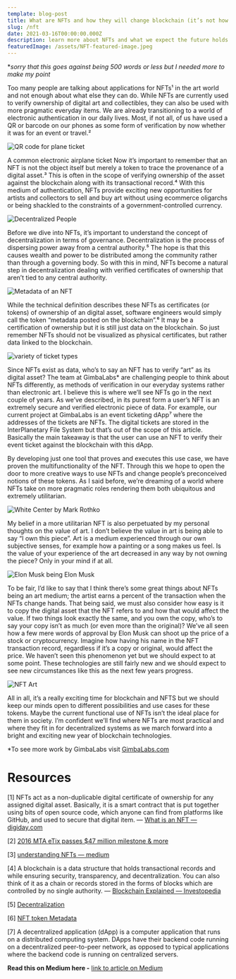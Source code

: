 ```yaml
---
template: blog-post
title: What are NFTs and how they will change blockchain (it’s not how you think it will)
slug: /nft
date: 2021-03-16T00:00:00.000Z
description: learn more about NFTs and what we expect the future holds for them
featuredImage: /assets/NFT-featured-image.jpeg
---
```

**sorry that this goes against being 500 words or less but I needed more to make my point*

Too many people are talking about applications for NFTs¹ in the art world and not enough about what else they can do. While NFTs are currently used to verify ownership of digital art and collectibles, they can also be used with more pragmatic everyday items. We are already transitioning to a world of electronic authentication in our daily lives. Most, if not all, of us have used a QR or barcode on our phones as some form of verification by now whether it was for an event or travel.²

![QR code for plane ticket](../assets/QRCodeFlight.jpeg "QR Code for Flight")

A common electronic airplane ticket
Now it’s important to remember that an NFT is not the object itself but merely a token to trace the provenance of a digital asset.³ This is often in the scope of verifying ownership of the asset against the blockchain along with its transactional record.⁴ With this medium of authentication, NFTs provide exciting new opportunities for artists and collectors to sell and buy art without using ecommerce oligarchs or being shackled to the constraints of a government-controlled currency.

![Decentralized People](../assets/decentralizedPeople.2.jpeg "Decentralized People")

Before we dive into NFTs, it’s important to understand the concept of decentralization in terms of governance. Decentralization is the process of dispersing power away from a central authority.⁵ The hope is that this causes wealth and power to be distributed among the community rather than through a governing body. So with this in mind, NFTs become a natural step in decentralization dealing with verified certificates of ownership that aren’t tied to any central authority.

![Metadata of an NFT](../assets/MetadataOnChain.png "Metadata of an NFT")

While the technical definition describes these NFTs as certificates (or tokens) of ownership of an digital asset, software engineers would simply call the token “metadata posted on the blockchain”.⁶ It may be a certification of ownership but it is still just data on the blockchain. So just remember NFTs should not be visualized as physical certificates, but rather data linked to the blockchain.

![variety of ticket types](../assets/ticketVariety.jpeg "variety of ticket types")

Since NFTs exist as data, who’s to say an NFT has to verify “art” as its digital asset? The team at GimbaLabs* are challenging people to think about NFTs differently, as methods of verification in our everyday systems rather than electronic art. I believe this is where we’ll see NFTs go in the next couple of years. As we’ve described, in its purest form a user’s NFT is an extremely secure and verified electronic piece of data. For example, our current project at GimbaLabs is an event ticketing dApp⁷ where the addresses of the tickets are NFTs. The digital tickets are stored in the InterPlanetary File System but that’s out of the scope of this article. Basically the main takeaway is that the user can use an NFT to verify their event ticket against the blockchain with this dApp.

By developing just one tool that proves and executes this use case, we have proven the multifunctionality of the NFT. Through this we hope to open the door to more creative ways to use NFTs and change people’s preconceived notions of these tokens. As I said before, we’re dreaming of a world where NFTs take on more pragmatic roles rendering them both ubiquitous and extremely utilitarian.

![White Center by Mark Rothko](../assets/White-Center-Rothko.jpeg "White Center by Mark Rothko")

My belief in a more utilitarian NFT is also perpetuated by my personal thoughts on the value of art. I don’t believe the value in art is being able to say “I own this piece”. Art is a medium experienced through our own subjective senses, for example how a painting or a song makes us feel. Is the value of your experience of the art decreased in any way by not owning the piece? Only in your mind if at all.

![Elon Musk being Elon Musk](../assets/NFTElon.jpeg "Elon Musk being Elon Musk")

To be fair, I’d like to say that I think there’s some great things about NFTs being an art medium; the artist earns a percent of the transaction when the NFTs change hands. That being said, we must also consider how easy is it to copy the digital asset that the NFT refers to and how that would affect the value. If two things look exactly the same, and you own the copy, who’s to say your copy isn’t as much (or even more than the original)? We’ve all seen how a few mere words of approval by Elon Musk can shoot up the price of a stock or cryptocurrency. Imagine how having his name in the NFT transaction record, regardless if it’s a copy or original, would affect the price. We haven’t seen this phenomenon yet but we should expect to at some point. These technologies are still fairly new and we should expect to see new circumstances like this as the next few years progress.

![NFT Art](../assets/NFTArt.jpeg "NFT Art")

All in all, it’s a really exciting time for blockchain and NFTS but we should keep our minds open to different possibilities and use cases for these tokens. Maybe the current functional use of NFTs isn’t the ideal place for them in society. I’m confident we’ll find where NFTs are most practical and where they fit in for decentralized systems as we march forward into a bright and exciting new year of blockchain technologies.

*To see more work by GimbaLabs visit [GimbaLabs.com](https://gimbalabs.com/)

# Resources

[1] NFTs act as a non-duplicable digital certificate of ownership for any assigned digital asset. Basically, it is a smart contract that is put together using bits of open source code, which anyone can find from platforms like GitHub, and used to secure that digital item. — [What is an NFT — digiday.com](https://digiday.com/media/wtf-is-an-nft/#:~:text=NFTs%20are%20non%2Dfungible%20tokens,to%20secure%20that%20digital%20item)

[2] [2016 MTA eTix passes $47 million milestone & more](https://www.masabi.com/2016/12/08/governor-cuomo-announces-mta-etix-milestone-with-over-47-million-in-ticket-sales/)

[3] [understanding NFTs — medium](https://medium.com/r?url=https%3A%2F%2Fchuta.medium.com%2Funderstanding-blockchain-powered-non-fungible-tokens-nfts-cef88850a133)

[4] A blockchain is a data structure that holds transactional records and while ensuring security, transparency, and decentralization. You can also think of it as a chain or records stored in the forms of blocks which are controlled by no single authority. — [Blockchain Explained — Investopedia](https://www.investopedia.com/terms/b/blockchain.asp)

[5] [Decentralization](https://jods.mitpress.mit.edu/pub/7vxemtm3/release/2)

[6] [NFT token Metadata](https://medium.com/@dennisonbertram_32974/nft-token-discovery-metadata-3fcfc01c2450)

[7] A decentralized application (dApp) is a computer application that runs on a distributed computing system. DApps have their backend code running on a decentralized peer-to-peer network, as opposed to typical applications where the backend code is running on centralized servers.


**Read this on Medium here -** [link to article on Medium](https://willkencel.medium.com/what-are-nfts-and-how-they-will-change-blockchain-its-not-how-you-think-it-will-ed097c7bb9f5)